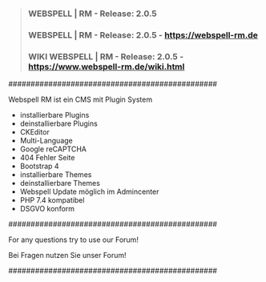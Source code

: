 >											  
>### WEBSPELL | RM - Release: 2.0.5
>						   
>### WEBSPELL | RM - Release: 2.0.5 - https://webspell-rm.de
>
>### WIKI WEBSPELL | RM - Release: 2.0.5 - https://www.webspell-rm.de/wiki.html
>

###############################################

Webspell RM ist ein CMS mit Plugin System

- installierbare Plugins
- deinstallierbare Plugins
- CKEditor
- Multi-Language
- Google reCAPTCHA
- 404 Fehler Seite
- Bootstrap 4
- installierbare Themes
- deinstallierbare Themes
- Webspell Update möglich im Admincenter
- PHP 7.4 kompatibel
- DSGVO konform

###############################################

For any questions try to use our Forum!

Bei Fragen nutzen Sie unser Forum!

###############################################

